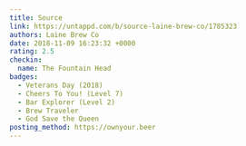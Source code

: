 ```yaml
---
title: Source
link: https://untappd.com/b/source-laine-brew-co/1785323
authors: Laine Brew Co
date: 2018-11-09 16:23:32 +0000
rating: 2.5
checkin:
  name: The Fountain Head
badges:
  - Veterans Day (2018)
  - Cheers To You! (Level 7)
  - Bar Explorer (Level 2)
  - Brew Traveler
  - God Save the Queen
posting_method: https://ownyour.beer
---
```


